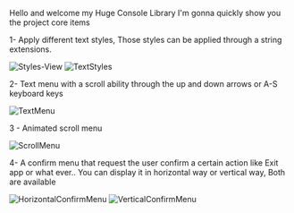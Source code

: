 Hello and welcome my Huge Console Library
I'm gonna quickly show you the project core items

1- Apply different text styles, Those styles can be applied through a string extensions.

![Styles-View](https://github.com/AbodiDawoud/Huge-Console-Library/assets/152935368/9ec8aa7f-647d-4370-8df7-448953505940)
![TextStyles](https://github.com/AbodiDawoud/Huge-Console-Library/assets/152935368/0ad4026d-835e-4aea-9a8e-35dcf6d44cc9)

2- Text menu with a scroll ability through the up and down arrows or A-S keyboard keys

![TextMenu](https://github.com/AbodiDawoud/Huge-Console-Library/assets/152935368/6dd344c7-2c2c-42ea-b77c-718bc9b32628)

3 - Animated scroll menu

![ScrollMenu](https://github.com/AbodiDawoud/Huge-Console-Library/assets/152935368/a41ed58d-5a6e-43cf-8349-c156e3160043)

4- A confirm menu that request the user confirm a certain action like Exit app or what ever..
You can display it in horizontal way or vertical way, Both are available

![HorizontalConfirmMenu](https://github.com/AbodiDawoud/Huge-Console-Library/assets/152935368/6b64b4de-3d45-4282-8b44-2d4664bfc2aa)
![VerticalConfirmMenu](https://github.com/AbodiDawoud/Huge-Console-Library/assets/152935368/54faa56f-8c64-4c77-8b47-c3d222f0c3a0)

